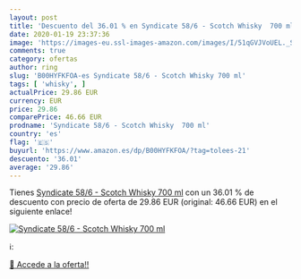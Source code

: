 ```yaml
---
layout: post
title: 'Descuento del 36.01 % en Syndicate 58/6 - Scotch Whisky  700 ml'
date: 2020-01-19 23:37:36
image: 'https://images-eu.ssl-images-amazon.com/images/I/51qGVJVoUEL._SL200_.jpg'
comments: true
category: ofertas
author: ring
slug: 'B00HYFKFOA-es Syndicate 58/6 - Scotch Whisky 700 ml'
tags: [ 'whisky', ]
actualPrice: 29.86 EUR
currency: EUR
price: 29.86
comparePrice: 46.66 EUR
prodname: 'Syndicate 58/6 - Scotch Whisky  700 ml'
country: 'es'
flag: '🇪🇸'
buyurl: 'https://www.amazon.es/dp/B00HYFKFOA/?tag=tolees-21'
descuento: '36.01'
average: '29.86'
---
```


Tienes [Syndicate 58/6 - Scotch Whisky  700 ml](https://www.amazon.es/dp/B00HYFKFOA/?tag=tolees-21) con un 36.01 % de descuento con precio de oferta de 29.86 EUR (original: 46.66 EUR) en el siguiente enlace!

[![Syndicate 58/6 - Scotch Whisky  700 ml](https://images-eu.ssl-images-amazon.com/images/I/51qGVJVoUEL._SL200_.jpg)](https://www.amazon.es/dp/B00HYFKFOA/?tag=tolees-21)

ℹ️:


[🛒 Accede a la oferta!!](https://www.amazon.es/dp/B00HYFKFOA/?tag=tolees-21)
